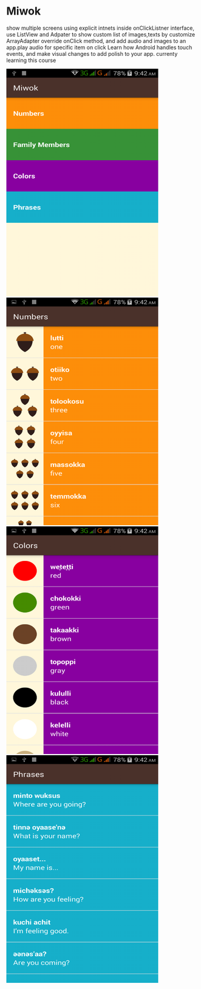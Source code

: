 # Miwok
  show multiple screens using explicit intnets inside onClickListner interface,
  use ListView and Adpater to show custom list of images,texts by customize ArrayAdapter override onClick method, 
  and add audio and images to an app.play audio for specific item on click Learn how Android handles touch events, 
  and make visual changes to add polish to your app. currenty learning this course

<img src="https://github.com/moskaoud/Miwok/blob/master/Screenshot_2018-01-21-09-42-07.png" width="400" height="600" /> <img src="https://github.com/moskaoud/Miwok/blob/master/Screenshot_2018-01-21-09-42-22.png" width="400" height="600" /> <img src="https://github.com/moskaoud/Miwok/blob/master/Screenshot_2018-01-21-09-42-39.png" width="400" height="600" /> <img src="https://github.com/moskaoud/Miwok/blob/master/Screenshot_2018-01-21-09-42-47.png" width="400" height="600" />
